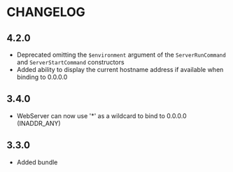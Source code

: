 CHANGELOG
=========

4.2.0
-----

* Deprecated omitting the `$environment` argument of the `ServerRunCommand` and
 `ServerStartCommand` constructors
 * Added ability to display the current hostname address if available when binding to 0.0.0.0

3.4.0
-----

 * WebServer can now use '*' as a wildcard to bind to 0.0.0.0 (INADDR_ANY)

3.3.0
-----

 * Added bundle
